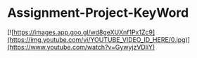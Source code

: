 # Assignment-Project-KeyWord


[![https://images.app.goo.gl/wd8geXUXnf1Px1Zc9](https://img.youtube.com/vi/YOUTUBE_VIDEO_ID_HERE/0.jpg)](https://www.youtube.com/watch?v=GywyjzVDliY)




